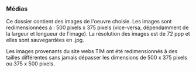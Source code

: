 ### Médias
Ce dossier contient des images de l'oeuvre choisie. Les images sont redimensionnées à : 500 pixels x 375 pixels (vice-versa, dépendamment de la largeur et longueur de l'image). La résolution des images est de 72 ppp et elles sont sauvegardées en .jpg.

Les images provenants du site webs TIM ont été redimensionnés à des tailles différentes sans jamais dépasser les dimensions de 500 x 375 pixels ou 375 x 500 pixels.
